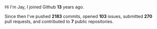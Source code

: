Hi I'm Jay, I joined Github **13** years ago.

Since then I've pushed **2183** commits, opened **103** issues, submitted **270** pull requests, and contributed to **7** public repositories.
